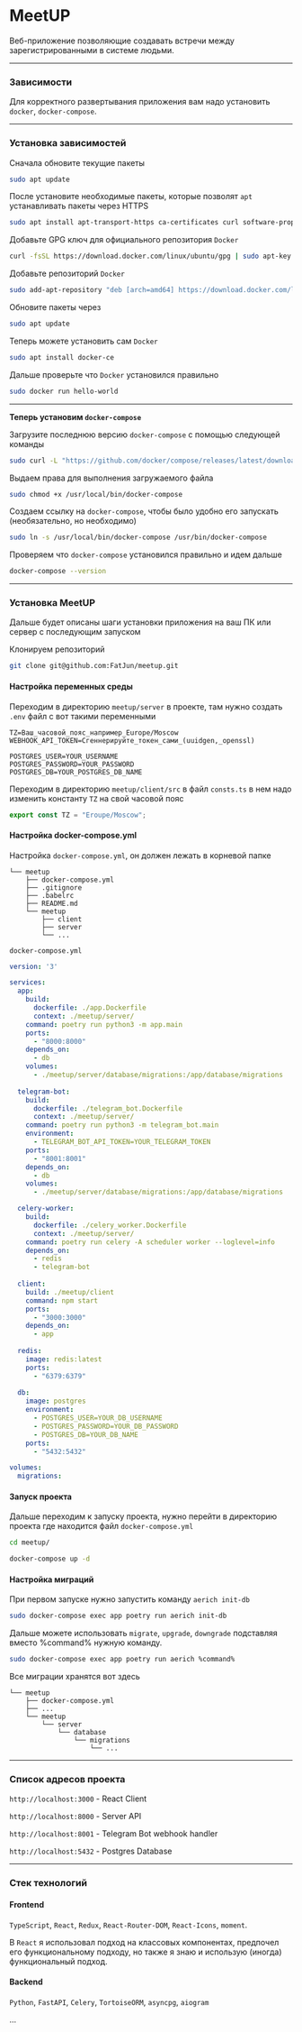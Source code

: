 # MeetUP

Веб-приложение позволяющие создавать встречи между зарегистрированными
в системе людьми.

---
### Зависимости
Для корректного развертывания приложения вам надо установить
`docker`, `docker-compose`.

---
### Установка зависимостей

Сначала обновите текущие пакеты

```bash
sudo apt update
```

После установите необходимые пакеты, которые позволят `apt`
устанавливать пакеты через HTTPS

```bash
sudo apt install apt-transport-https ca-certificates curl software-properties-common
```
    
Добавьте GPG ключ для официального репозитория `Docker`

```bash
curl -fsSL https://download.docker.com/linux/ubuntu/gpg | sudo apt-key add -
```

Добавьте репозиторий `Docker`

```bash
sudo add-apt-repository "deb [arch=amd64] https://download.docker.com/linux/ubuntu focal stable"
```

Обновите пакеты через 
```bash
sudo apt update
```

Теперь можете установить сам `Docker`

```bash
sudo apt install docker-ce
```

Дальше проверьте что `Docker` установился правильно

```bash
sudo docker run hello-world
```
---
**Теперь установим `docker-compose`**

Загрузите последнюю версию `docker-compose` с помощью следующей команды

```bash
sudo curl -L "https://github.com/docker/compose/releases/latest/download/docker-compose-$(uname -s)-$(uname -m)" -o /usr/local/bin/docker-compose
```

Выдаем права для выполнения загружаемого файла

```bash
sudo chmod +x /usr/local/bin/docker-compose
```

Создаем ссылку на `docker-compose`, чтобы было удобно его запускать (необязательно, но необходимо)

```bash
sudo ln -s /usr/local/bin/docker-compose /usr/bin/docker-compose
```

Проверяем что `docker-compose` установился правильно и идем дальше

```bash
docker-compose --version
```
---
### Установка MeetUP

Дальше будет описаны шаги установки приложения на ваш ПК или сервер с последующим запуском

Клонируем репозиторий

```bash
git clone git@github.com:FatJun/meetup.git
```

#### Настройка переменных среды

Переходим в директорию `meetup/server` в проекте, там нужно создать `.env` файл с вот такими переменными

```dotenv
TZ=Ваш_часовой_пояс_например_Europe/Moscow
WEBHOOK_API_TOKEN=Сгеннерируйте_токен_сами_(uuidgen,_openssl)

POSTGRES_USER=YOUR_USERNAME
POSTGRES_PASSWORD=YOUR_PASSWORD
POSTGRES_DB=YOUR_POSTGRES_DB_NAME
```

Переходим в директорию `meetup/client/src` в файл `consts.ts` в нем надо изменить константу `TZ` на свой часовой пояс

```typescript
export const TZ = "Eroupe/Moscow";
```

#### Настройка docker-compose.yml

Настройка `docker-compose.yml`, он должен лежать в корневой папке 

```.
└── meetup
    ├── docker-compose.yml
    ├── .gitignore
    ├── .babelrc
    ├── README.md
    └── meetup
        ├── client
        ├── server
        └── ...
```
`docker-compose.yml`
```yaml
version: '3'

services:
  app:
    build:
      dockerfile: ./app.Dockerfile
      context: ./meetup/server/
    command: poetry run python3 -m app.main
    ports:
      - "8000:8000"
    depends_on:
      - db
    volumes:
      - ./meetup/server/database/migrations:/app/database/migrations
      
  telegram-bot:
    build:
      dockerfile: ./telegram_bot.Dockerfile
      context: ./meetup/server/
    command: poetry run python3 -m telegram_bot.main
    environment:
      - TELEGRAM_BOT_API_TOKEN=YOUR_TELEGRAM_TOKEN
    ports:
      - "8001:8001"
    depends_on:
      - db
    volumes:
      - ./meetup/server/database/migrations:/app/database/migrations

  celery-worker:
    build:
      dockerfile: ./celery_worker.Dockerfile
      context: ./meetup/server/
    command: poetry run celery -A scheduler worker --loglevel=info
    depends_on:
      - redis
      - telegram-bot
      
  client:
    build: ./meetup/client
    command: npm start
    ports:
      - "3000:3000"
    depends_on:
      - app
      
  redis:
    image: redis:latest
    ports:
      - "6379:6379"
      
  db:
    image: postgres
    environment:
      - POSTGRES_USER=YOUR_DB_USERNAME
      - POSTGRES_PASSWORD=YOUR_DB_PASSWORD
      - POSTGRES_DB=YOUR_DB_NAME
    ports:
      - "5432:5432"

volumes:
  migrations:
```

#### Запуск проекта

Дальше переходим к запуску проекта, нужно перейти в директорию проекта где находится файл `docker-compose.yml`

```bash
cd meetup/
```
```bash
docker-compose up -d
```

#### Настройка миграций

При первом запуске нужно запустить команду `aerich init-db`

```bash
sudo docker-compose exec app poetry run aerich init-db
```

Дальше можете использовать `migrate`, `upgrade`, `downgrade` подставляя
вместо %command% нужную команду.
```bash
sudo docker-compose exec app poetry run aerich %command%
```

Все миграции хранятся вот здесь

```.
└── meetup
    ├── docker-compose.yml
    ├── ...
    └── meetup
        └── server
            └── database
                └── migrations
                    └── ...
```

---
### Список адресов проекта

`http://localhost:3000` - React Client

`http://localhost:8000` - Server API

`http://localhost:8001` - Telegram Bot webhook handler  

`http://localhost:5432` - Postgres Database

---

### Стек технологий

#### Frontend
`TypeScript`, `React`, `Redux`, `React-Router-DOM`, `React-Icons`, `moment`.

В `React` я использовал подход на классовых компонентах, предпочел его функциональному подходу,
но также я знаю и использую (иногда) функциональный подход.

#### Backend
`Python`, `FastAPI`, `Celery`, `TortoiseORM`, `asyncpg`, `aiogram`

...
